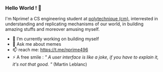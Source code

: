 ### Hello World ! 👋

I'm Nprime! a CS engineering student at [polytechnique (cm)](https://www.polytechnique.cm), interrested in understanding and replicating mechanisms of our world, in building amazing stuffs and moreover amusing myself.

- 🔭 I’m currently working on building myself
- 💬 Ask me about memes
- 📫 reach me: https://t.me/nprime496
- ⚡ A free smile : *" A user interface is like a joke, if you have to explain it, it's not that good. "* (Martin Leblanc)
